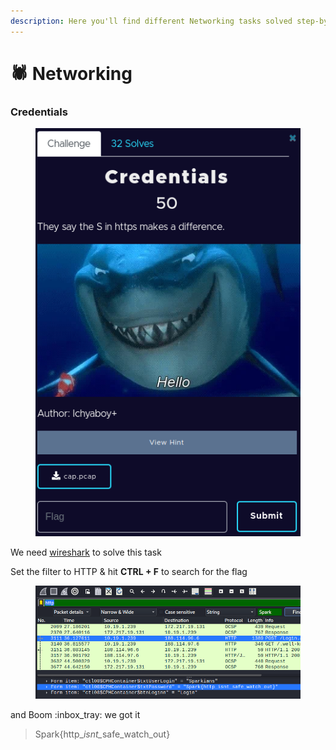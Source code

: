 ```yaml
---
description: Here you'll find different Networking tasks solved step-by-step
---
```


# 🕷️ Networking

### Credentials

<figure><img src="../../../../.gitbook/assets/image (37).png" alt=""><figcaption></figcaption></figure>

We need [wireshark](https://www.wireshark.org) to solve this task

Set the filter to HTTP & hit **CTRL + F** to search for the flag&#x20;

<figure><img src="../../../../.gitbook/assets/image (61).png" alt=""><figcaption></figcaption></figure>

and Boom :inbox\_tray: we got it

> Spark{http\__isnt\__&#x73;afe\_watch\_out}
